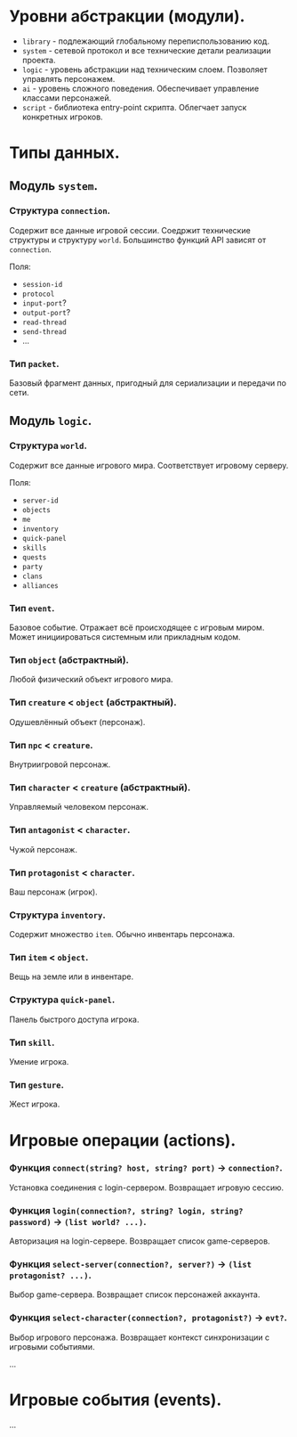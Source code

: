 # Уровни абстракции (модули).
- `library` - подлежающий глобальному переписпользованию код.
- `system` - сетевой протокол и все технические детали реализации проекта.
- `logic` - уровень абстракции над техническим слоем. Позволяет управлять персонажем.
- `ai` - уровень сложного поведения. Обеспечивает управление классами персонажей.
- `script` - библиотека entry-point скрипта. Облегчает запуск конкретных игроков.


# Типы данных.

## Модуль `system`.

### Структура `connection`.
Содержит все данные игровой сессии. Соедржит технические структуры и структуру `world`. Большинство функций API зависят от `connection`.

Поля:
- `session-id`
- `protocol`
- `input-port`?
- `output-port`?
- `read-thread`
- `send-thread`
- ...

### Тип `packet`.
Базовый фрагмент данных, пригодный для сериализации и передачи по сети.

## Модуль `logic`.

### Структура `world`.
Содержит все данные игрового мира. Соответствует игровому серверу.

Поля:
- `server-id`
- `objects`
- `me`
- `inventory`
- `quick-panel`
- `skills`
- `quests`
- `party`
- `clans`
- `alliances`

### Тип `event`.
Базовое событие. Отражает всё происходящее с игровым миром. Может инициироваться системным или прикладным кодом.

### Тип `object` (абстрактный).
Любой физический объект игрового мира.

### Тип `creature` < `object` (абстрактный).
Одушевлённый объект (персонаж).

### Тип `npc` < `creature`.
Внутриигровой персонаж.

### Тип `character` < `creature` (абстрактный).
Управляемый человеком персонаж.

### Тип `antagonist` < `character`.
Чужой персонаж.

### Тип `protagonist` < `character`.
Ваш персонаж (игрок).

### Структура `inventory`.
Содержит множество `item`. Обычно инвентарь персонажа.

### Тип `item` < `object`.
Вещь на земле или в инвентаре.

### Структура `quick-panel`.
Панель быстрого доступа игрока.

### Тип `skill`.
Умение игрока.

### Тип `gesture`.
Жест игрока.


# Игровые операции (actions).

### Функция `connect(string? host, string? port)` → `connection?`.
Установка соединения с login-сервером. Возвращает игровую сессию.

### Функция `login(connection?, string? login, string? password)` → `(list world? ...)`.
Авторизация на login-сервере. Возвращает список game-серверов.

### Функция `select-server(connection?, server?)` → `(list protagonist? ...)`.
Выбор game-сервера. Возвращает список персонажей аккаунта.

### Функция `select-character(connection?, protagonist?)` → `evt?`.
Выбор игрового персонажа. Возвращает контекст синхронизации с игровыми событиями.

...


# Игровые события (events).
...
